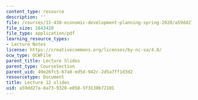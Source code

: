 ```yaml
---
content_type: resource
description: ''
file: /courses/11-438-economic-development-planning-spring-2020/a59dd27a8a739320e0585f3130b72101_MIT11_438s20_lec12.pdf
file_size: 1643420
file_type: application/pdf
learning_resource_types:
- Lecture Notes
license: https://creativecommons.org/licenses/by-nc-sa/4.0/
ocw_type: OCWFile
parent_title: Lecture Slides
parent_type: CourseSection
parent_uid: 49e26fc5-67a8-ed5d-942c-2d5a7ff1d3d2
resourcetype: Document
title: Lecture 12 slides
uid: a59dd27a-8a73-9320-e058-5f3130b72101
---
```

